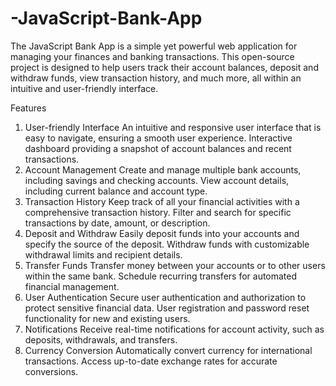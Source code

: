 # -JavaScript-Bank-App
The JavaScript Bank App is a simple yet powerful web application for managing your finances and banking transactions.
 This open-source project is designed to help users track their account balances, deposit and withdraw funds, view transaction history, and much more, all within an intuitive and user-friendly interface.

Features
1. User-friendly Interface
An intuitive and responsive user interface that is easy to navigate, ensuring a smooth user experience.
Interactive dashboard providing a snapshot of account balances and recent transactions.
2. Account Management
Create and manage multiple bank accounts, including savings and checking accounts.
View account details, including current balance and account type.
3. Transaction History
Keep track of all your financial activities with a comprehensive transaction history.
Filter and search for specific transactions by date, amount, or description.
4. Deposit and Withdraw
Easily deposit funds into your accounts and specify the source of the deposit.
Withdraw funds with customizable withdrawal limits and recipient details.
5. Transfer Funds
Transfer money between your accounts or to other users within the same bank.
Schedule recurring transfers for automated financial management.
6. User Authentication
Secure user authentication and authorization to protect sensitive financial data.
User registration and password reset functionality for new and existing users.
7. Notifications
Receive real-time notifications for account activity, such as deposits, withdrawals, and transfers.
8. Currency Conversion
Automatically convert currency for international transactions.
Access up-to-date exchange rates for accurate conversions.
